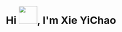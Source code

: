 <h1 align="center">Hi <img src = "https://raw.githubusercontent.com/MartinHeinz/MartinHeinz/master/wave.gif" width="50" height="50">, I'm Xie YiChao</h1>


<!--START_SECTION:badges-->

<!--END_SECTION:badges-->


<!--START_SECTION:waka-->

<!--END_SECTION:waka-->
